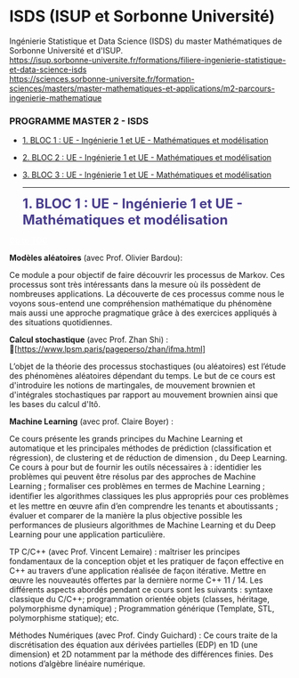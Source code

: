 # ISDS (ISUP et Sorbonne Université)
Ingénierie Statistique et Data Science (ISDS) du master Mathématiques de Sorbonne Université et d'ISUP.<br/>
https://isup.sorbonne-universite.fr/formations/filiere-ingenierie-statistique-et-data-science-isds <br/>
https://sciences.sorbonne-universite.fr/formation-sciences/masters/master-mathematiques-et-applications/m2-parcours-ingenierie-mathematique

<a id="top"></a>
<div class="list-group" id="list-tab" role="tablist">
<h3 class="list-group-item list-group-item-action active" data-toggle="list" role="tab" aria-controls="home">PROGRAMME MASTER 2 - ISDS</h3>
  
* [1. BLOC 1 : UE - Ingénierie 1 et UE - Mathématiques et modélisation](#2)
* [2. BLOC 2 : UE - Ingénierie 1 et UE - Mathématiques et modélisation](#2)
* [3. BLOC 3 : UE - Ingénierie 1 et UE - Mathématiques et modélisation](#2)

  ---------------
  
  <a id="2"></a>
<font color="darkslateblue" size=+2.5><b>1. BLOC 1 : UE - Ingénierie 1 et UE - Mathématiques et modélisation</b></font>

<a href="#top" class="btn btn-primary btn-sm" role="button" aria-pressed="true" style="color:white" data-toggle="popover">Go to TOC</a>
  
  
**Modèles aléatoires** (avec Prof. Olivier Bardou):  <br/> 
  
  Ce module a pour objectif de faire découvrir les processus de Markov. Ces processus sont très intéressants dans la mesure où ils possèdent de nombreuses applications. La découverte de ces processus comme nous le voyons sous-entend une compréhension mathématique du phénomène mais aussi une approche pragmatique grâce à des exercices appliqués à des situations quotidiennes.
 

**Calcul stochastique** (avec Prof. Zhan Shi) :  
  🔗[https://www.lpsm.paris/pageperso/zhan/ifma.html]
  
  L’objet de la théorie des processus stochastiques (ou aléatoires) est l’étude des phénomènes aléatoires dépendant du temps. Le but de ce cours est d'introduire les notions de martingales, de mouvement brownien et d'intégrales stochastiques par rapport au mouvement brownien ainsi que les bases du calcul d'Itô.
 

**Machine Learning** (avec prof. Claire Boyer) : 
  
  Ce cours présente les grands principes du Machine Learning  et automatique et les principales méthodes de prédiction (classification et régression), de clustering et de réduction de dimension , du Deep Learning.  Ce cours à pour but de fournir les outils nécessaires à :
identidier les problèmes qui peuvent être résolus par des approches de Machine Learning ;
formaliser ces problèmes en termes de Machine Learning ;
identiﬁer les algorithmes classiques les plus appropriés pour ces problèmes et les mettre en œuvre afin d’en comprendre les tenants et aboutissants ;
évaluer et comparer de la manière la plus objective possible les performances de plusieurs algorithmes de Machine Learning et du Deep Learning pour une application particulière.
 

TP C/C++ (avec Prof. Vincent Lemaire) : maîtriser les principes fondamentaux de la conception objet et les pratiquer de façon effective en C++ au travers d’une application réalisée de façon itérative. Mettre en œuvre les nouveautés offertes par la dernière norme C++ 11 / 14. Les différents aspects abordés pendant ce cours sont les suivants :
syntaxe classique du C/C++;
programmation orientée objets (classes, héritage, polymorphisme dynamique) ;
Programmation générique (Template, STL, polymorphisme statique);
etc.
 

Méthodes Numériques (avec Prof. Cindy Guichard) : Ce cours traite de la discrétisation des  équation aux dérivées partielles (EDP) en 1D (une dimension) et 2D notamment par la méthode des différences finies. Des notions d’algèbre linéaire numérique.
